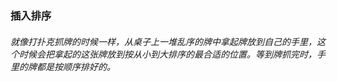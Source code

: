 ### 插入排序
###### 就像打扑克抓牌的时候一样，从桌子上一堆乱序的牌中拿起牌放到自己的手里，这个时候会把拿起的这张牌放到按从小到大排序的最合适的位置。等到牌抓完时，手里的牌都是按顺序排好的。